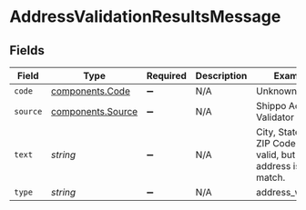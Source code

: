 # AddressValidationResultsMessage


## Fields

| Field                                                                  | Type                                                                   | Required                                                               | Description                                                            | Example                                                                |
| ---------------------------------------------------------------------- | ---------------------------------------------------------------------- | ---------------------------------------------------------------------- | ---------------------------------------------------------------------- | ---------------------------------------------------------------------- |
| `code`                                                                 | [components.Code](../../models/components/code.md)                     | :heavy_minus_sign:                                                     | N/A                                                                    | Unknown Street                                                         |
| `source`                                                               | [components.Source](../../models/components/source.md)                 | :heavy_minus_sign:                                                     | N/A                                                                    | Shippo Address Validator                                               |
| `text`                                                                 | *string*                                                               | :heavy_minus_sign:                                                     | N/A                                                                    | City, State and ZIP Code are valid, but street address is not a match. |
| `type`                                                                 | *string*                                                               | :heavy_minus_sign:                                                     | N/A                                                                    | address_warning                                                        |
